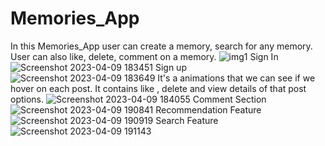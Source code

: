 # Memories_App
In this Memories_App user can create a memory, search for any memory. User can also like, delete, comment on a memory.
![img1](https://user-images.githubusercontent.com/114082530/230774195-6c8270f8-72df-4958-a503-e4bbbfe0f166.png)
Sign In
![Screenshot 2023-04-09 183451](https://user-images.githubusercontent.com/114082530/230774409-f82a5de3-4278-4045-b247-6e9e4aa487e4.png)
Sign up
![Screenshot 2023-04-09 183649](https://user-images.githubusercontent.com/114082530/230774412-6594c2ce-edbf-4d66-a12a-f828a8fad54d.png)
It's a animations that we can see if we hover on each post.
It contains like , delete and view details of that post options.
![Screenshot 2023-04-09 184055](https://user-images.githubusercontent.com/114082530/230776076-d2320210-48d3-4151-b6da-fc353ae69f08.png)
Comment Section
![Screenshot 2023-04-09 190841](https://user-images.githubusercontent.com/114082530/230776081-118e960a-2463-4531-8b48-e0e805bccc89.png)
Recommendation Feature 
![Screenshot 2023-04-09 190919](https://user-images.githubusercontent.com/114082530/230776084-cfdcc744-0d28-4235-b7f5-142e9dc68bf9.png)
Search Feature
![Screenshot 2023-04-09 191143](https://user-images.githubusercontent.com/114082530/230776152-cffe5345-da33-46d7-967a-7ba272cfd473.png)
